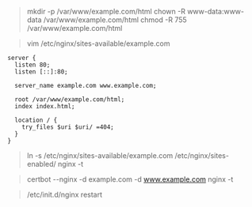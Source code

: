 > mkdir -p /var/www/example.com/html
> chown -R www-data:www-data /var/www/example.com/html
> chmod -R 755 /var/www/example.com/html

> vim /etc/nginx/sites-available/example.com

    server {
      listen 80;
      listen [::]:80;

      server_name example.com www.example.com;

      root /var/www/example.com/html;
      index index.html;

      location / {
        try_files $uri $uri/ =404;
      }
    }

> ln -s /etc/nginx/sites-available/example.com /etc/nginx/sites-enabled/
> nginx -t

> certbot --nginx -d example.com -d www.example.com
> nginx -t

> /etc/init.d/nginx restart
